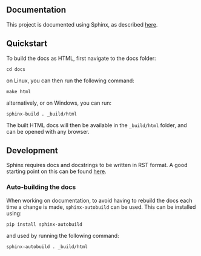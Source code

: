 ## Documentation

This project is documented using Sphinx, as described [here](https://www.sphinx-doc.org/en/master/index.html).

## Quickstart

To build the docs as HTML, first navigate to the docs folder:
```
cd docs
```
on Linux, you can then run the following command:
```
make html 
```
alternatively, or on Windows, you can run:
```
sphinx-build . _build/html
```
The built HTML docs will then be available in the `_build/html` folder, and can be opened with any browser.

## Development

Sphinx requires docs and docstrings to be written in RST format. A good starting point on this can be found 
[here](https://sphinx-tutorial.readthedocs.io/step-1/).

### Auto-building the docs

When working on documentation, to avoid having to rebuild the docs each time a change is made, `sphinx-autobuild` can 
be used. This can be installed using:
```
pip install sphinx-autobuild
```
and used by running the following command:
```
sphinx-autobuild . _build/html
```